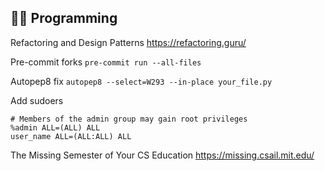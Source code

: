 ## 👨‍💻 Programming


Refactoring and Design Patterns
https://refactoring.guru/

Pre-commit forks
`pre-commit run --all-files`

Autopep8 fix
`autopep8 --select=W293 --in-place your_file.py`

Add sudoers
```
# Members of the admin group may gain root privileges
%admin ALL=(ALL) ALL
user_name ALL=(ALL:ALL) ALL
```

The Missing Semester of Your CS Education
https://missing.csail.mit.edu/


